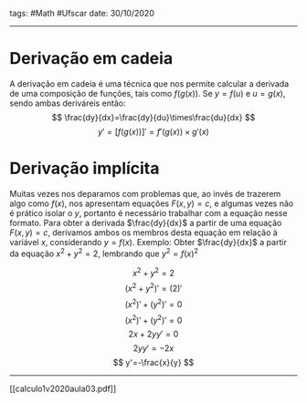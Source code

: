 tags: #Math #Ufscar 
date: 30/10/2020

---

# Derivação em cadeia
A derivação em cadeia é uma técnica que nos permite calcular a derivada de uma composição de funções, tais como $f(g(x))$. Se $y=f(u)$ e $u=g(x)$, sendo ambas deriváreis então:
$$
\frac{dy}{dx}=\frac{dy}{du}\times\frac{du}{dx}
$$
$$
y'=[f(g(x))]'=f'(g(x))\times g'(x)
$$

# Derivação implícita
Muitas vezes nos deparamos com problemas que, ao invés de trazerem algo como $f(x)$, nos apresentam equações $F(x,y)=c$, e algumas vezes não é prático isolar o $y$, portanto é necessário trabalhar com a equação nesse formato. 
Para obter a derivada $\frac{dy}{dx}$ a partir de uma equação $F(x,y)=c$, derivamos ambos os membros desta equação em relação à variável $x$, considerando $y=f(x)$.
Exemplo: Obter $\frac{dy}{dx}$ a partir da equação $x^2+y^2=2$, lembrando que $y^2=f(x)^2$

$$
x^2+y^2=2
$$
$$
(x^2+y^2)'=(2)'
$$
$$
(x^2)'+(y^2)'=0
$$
$$
(x^2)'+(y^2)'=0
$$
$$
2x+2yy'=0
$$
$$
2yy'=-2x
$$
$$
y'=-\frac{x}{y}
$$

---

[[calculo1v2020aula03.pdf]]